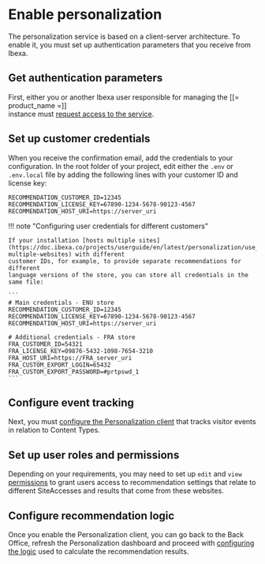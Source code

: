 # Enable personalization

The personalization service is based on a client-server architecture.
To enable it, you must set up authentication parameters that you receive from Ibexa.

## Get authentication parameters

First, either you or another Ibexa user responsible for managing the [[= product_name =]]  
instance must [request access to the service](https://doc.ibexa.co/projects/userguide/en/latest/personalization/enabling_personalization/#request-access-to-the-server).

## Set up customer credentials

When you receive the confirmation email, add the credentials to your configuration.
In the root folder of your project, edit either the `.env` or `.env.local` file 
by adding the following lines with your customer ID and license key: 

```
RECOMMENDATION_CUSTOMER_ID=12345
RECOMMENDATION_LICENSE_KEY=67890-1234-5678-90123-4567
RECOMMENDATION_HOST_URI=https://server_uri
```

!!! note "Configuring user credentials for different customers"

    If your installation [hosts multiple sites](https://doc.ibexa.co/projects/userguide/en/latest/personalization/use_cases/#hosting-multiple-websites) with different 
    customer IDs, for example, to provide separate recommendations for different 
    language versions of the store, you can store all credentials in the same file:
    
    ```
    # Main credentials - ENU store
    RECOMMENDATION_CUSTOMER_ID=12345
    RECOMMENDATION_LICENSE_KEY=67890-1234-5678-90123-4567
    RECOMMENDATION_HOST_URI=https://server_uri

    # Additional credentials - FRA store 
    FRA_CUSTOMER_ID=54321
    FRA_LICENSE_KEY=09876-5432-1098-7654-3210
    FRA_HOST_URI=https://FRA_server_uri
    FRA_CUSTOM_EXPORT_LOGIN=65432
    FRA_CUSTOM_EXPORT_PASSWORD=#prtpswd_1
    ```

## Configure event tracking

Next, you must [configure the Personalization client](recommendation_client.md#configuration) 
that tracks visitor events in relation to Content Types.

## Set up user roles and permissions

Depending on your requirements, you may need to set up `edit` and `view` [permissions](../permissions.md) 
to grant users access to recommendation settings that relate to different SiteAccesses 
and results that come from these websites.

## Configure recommendation logic

Once you enable the Personalization client, you can go back to the Back Office, 
refresh the Personalization dashboard and proceed with [configuring the logic](https://doc.ibexa.co/projects/userguide/en/latest/personalization/perso_configuration) 
used to calculate the recommendation results.
